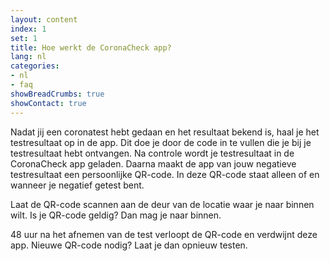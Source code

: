 ```yaml
---
layout: content
index: 1
set: 1
title: Hoe werkt de CoronaCheck app?
lang: nl
categories:
- nl
- faq
showBreadCrumbs: true
showContact: true
---
```

Nadat jij een coronatest hebt gedaan en het resultaat bekend is, haal je het testresultaat op in de app. Dit doe je door de code in te vullen die je bij je testresultaat hebt ontvangen. Na controle wordt je testresultaat in de CoronaCheck app geladen. Daarna maakt de app van jouw negatieve testresultaat een persoonlijke QR-code. In deze QR-code staat alleen of en wanneer je negatief getest bent. 

Laat de QR-code scannen aan de deur van de locatie waar je naar binnen wilt. Is je QR-code geldig? Dan mag je naar binnen.

48 uur na het afnemen van de test verloopt de QR-code en verdwijnt deze app. Nieuwe QR-code nodig? Laat je dan opnieuw testen.
